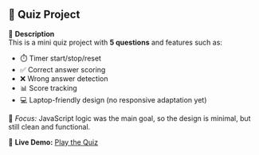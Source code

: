## 🎯 Quiz Project

🧠 **Description**  
This is a mini quiz project with **5 questions** and features such as:  
- ⏱️ Timer start/stop/reset  
- ✅ Correct answer scoring  
- ❌ Wrong answer detection  
- 📊 Score tracking  
- 💻 Laptop-friendly design (no responsive adaptation yet)  

🎨 *Focus:* JavaScript logic was the main goal, so the design is minimal, but still clean and functional.  

🔗 **Live Demo:** [Play the Quiz](https://bissisde.github.io/Game-1/Game%20Project/index.html)

